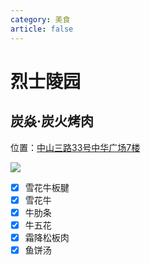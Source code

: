 ```yaml
---
category: 美食
article: false
---
```


# 烈士陵园

## 炭焱·炭火烤肉

<i class="fa-solid fa-location-dot"></i> 位置：<a href="https://ditu.amap.com/place/B0IBHCJQHO" target="_blank">中山三路33号中华广场7楼</a>

![](https://img.sherry4869.com/blog/life/food/china/guangdong/guangzhou/yx/lsly/ty/1.jpg)

- [x] 雪花牛板腱
- [x] 雪花牛
- [x] 牛肋条
- [x] 牛五花
- [x] 霜降松板肉
- [x] 鱼饼汤